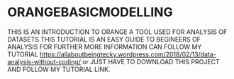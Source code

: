 # ORANGEBASICMODELLING
THIS IS AN INTRODUCTION TO ORANGE A TOOL USED FOR ANALYSIS OF DATASETS THIS TUTORIAL IS AN EASY GUIDE TO BEGINEERS OF ANALYSIS FOR FURTHER MORE 
INFORMATION CAN FOLLOW MY TUTORIAL https://allaboutbeingtecky.wordpress.com/2018/02/13/data-analysis-without-coding/
or JUST HAVE TO DOWNLOAD THIS PROJECT AND FOLLOW MY TUTORIAL LINK.

